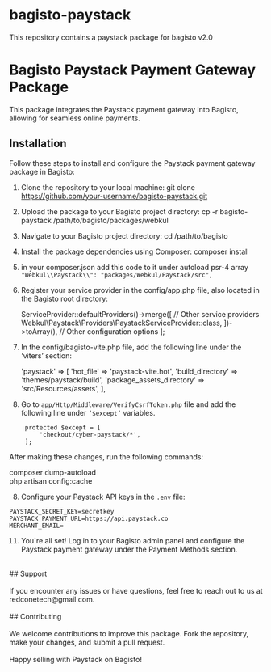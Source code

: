 # bagisto-paystack
This repository contains a paystack package for bagisto v2.0

# Bagisto Paystack Payment Gateway Package

This package integrates the Paystack payment gateway into Bagisto, allowing for seamless online payments.

## Installation

Follow these steps to install and configure the Paystack payment gateway package in Bagisto:

1. Clone the repository to your local machine:
git clone https://github.com/your-username/bagisto-paystack.git
2. Upload the package to your Bagisto project directory:
cp -r bagisto-paystack /path/to/bagisto/packages/webkul
3. Navigate to your Bagisto project directory:
cd /path/to/bagisto
4. Install the package dependencies using Composer:
composer install
5. in your composer.json add this code to it under 
autoload psr-4 array
`"Webkul\\Paystack\\": "packages/Webkul/Paystack/src",`
6. Register your service provider in the config/app.php file, also located in the Bagisto root directory: <br>



    <?php
    return [
        // Other configuration options 
        'providers' => ServiceProvider::defaultProviders()->merge([
            // Other service providers
            Webkul\Paystack\Providers\PaystackServiceProvider::class,
        ])->toArray(),
        // Other configuration options
    ];
7. In the config/bagisto-vite.php file, add the following line under the ‘viters’ section:




    'paystack' => [
        'hot_file'                 => 'paystack-vite.hot',
        'build_directory'          => 'themes/paystack/build',
        'package_assets_directory' => 'src/Resources/assets',
    ],
    

8. Go to `app/Http/Middleware/VerifyCsrfToken.php` file and add the following line under
`‘$except’` variables.

		protected $except = [
    		'checkout/cyber-paystack/*',
		];
After making these changes, run the following commands:<br>

composer dump-autoload<br>
php artisan config:cache<br>


8. Configure your Paystack API keys in the `.env` file: <br>
```
PAYSTACK_SECRET_KEY=secretkey
PAYSTACK_PAYMENT_URL=https://api.paystack.co 
MERCHANT_EMAIL=
```

11. You\`re all set! Log in to your Bagisto admin panel and configure the Paystack payment gateway under the Payment Methods section.<br>
<br>
## Support<br>
<br>
If you encounter any issues or have questions, feel free to reach out to us at redconetech@gmail.com.<br>
<br>
## Contributing<br>
<br>
We welcome contributions to improve this package. Fork the repository, make your changes, and submit a pull request.<br>
<br>
Happy selling with Paystack on Bagisto!<br>
